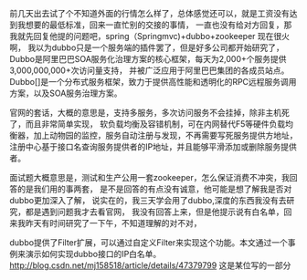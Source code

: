 前几天出去试了个不知道外面的行情怎么样了，总体感觉还可以，就是工资没有达到我想要的最低标准，回来一直忙别的交接的事情，
一直也没有给对方回复，那我就先回复他提的问题吧，spring（Springmvc)+dubbo+zookeeper  现在很火啊，
我以为dubbo只是一个服务端的插件罢了，但是好多公司都开始研究了，
Dubbo是阿里巴巴SOA服务化治理方案的核心框架，每天为2,000+个服务提供3,000,000,000+次访问量支持，
并被广泛应用于阿里巴巴集团的各成员站点。
Dubbo[]是一个分布式服务框架，致力于提供高性能和透明化的RPC远程服务调用方案，以及SOA服务治理方案。



官网的套话，大概的意思是，支持多服务，多次访问服务不会挂掉，除非主机死了，而且非常简单实现，
软负载均衡及容错机制，可在内网替代F5等硬件负载均衡器，加上动物园的监控，服务自动注册与发现，不再需要写死服务提供方地址，注册中心基于接口名查询服务提供者的IP地址，并且能够平滑添加或删除服务提供者。

面试题大概意思是，测试和生产公用一套zookeeper，怎么保证消费不冲突，我回答的是我们用的事两套，
是不是回答的有点没有诚意，他可能是想了解我是否对dubbo更加深入了解，
说实在的，我三天学会用了dubbo,深度的东西我没有去研究，都是遇到问题我才去看官网，
我没有回答上来，但是他提示说有白名单，回来我昨天有时间研究了一下午，不知道理解的对不对，

dubbo提供了Filter扩展，可以通过自定义Filter来实现这个功能。本文通过一个事例来演示如何实现dubbo接口的IP白名单。
http://blog.csdn.net/mj158518/article/details/47379799 这是某位写的一部分
